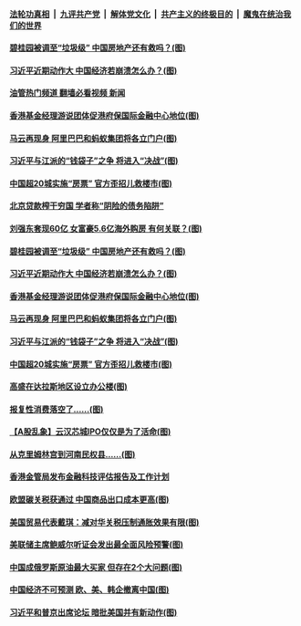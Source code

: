 ####  [法轮功真相](../../../../basic/blob/master/README.md?t=06251931) &nbsp;|&nbsp; [九评共产党](../../../../9ping.md/blob/master/README.md?t=06251931) &nbsp;|&nbsp; [解体党文化](../../../../jtdwh.md/blob/master/README.md?t=06251931)  &nbsp;|&nbsp; [共产主义的终极目的](../../../../gczydzjmd.md/blob/master/README.md?t=06251931) &nbsp;|&nbsp; [魔鬼在统治我们的世界](../../../../mgztzwmdsj.md/blob/master/README.md?t=06251931) 

#### [碧桂园被调至“垃圾级” 中国房地产还有救吗？(图)](../pages/p5/1010115.md?t=06251931) 

#### [习近平近期动作大 中国经济若崩溃怎么办？(图)](../pages/p5/1010082.md?t=06251931) 

#### [油管热门频道 翻墙必看视频 新闻](http://45.76.130.85:81/youtube.html?06251931)

#### [香港基金经理游说团体促港府保国际金融中心地位(图)](../pages/p5/1010081.md?t=06251931) 

#### [马云再现身 阿里巴巴和蚂蚁集团将各立门户(图)](../pages/p5/1010073.md?t=06251931) 

#### [习近平与江派的“钱袋子”之争 将进入“决战”(图)](../pages/p5/1010069.md?t=06251931) 

#### [中国超20城实施“房票” 官方歪招儿救楼市(图)](../pages/p5/1010067.md?t=06251931) 

#### [北京贷款榨干穷国 学者称“阴险的债务陷阱”](../pages/p5/1010125.md?t=06251931) 

#### [刘强东套现60亿 女富豪5.6亿海外购房 有何关联？(图)](../pages/p5/1010124.md?t=06251931) 

#### [碧桂园被调至“垃圾级” 中国房地产还有救吗？(图)](../pages/p5/1010115.md?t=06251931) 

#### [习近平近期动作大 中国经济若崩溃怎么办？(图)](../pages/p5/1010082.md?t=06251931) 

#### [香港基金经理游说团体促港府保国际金融中心地位(图)](../pages/p5/1010081.md?t=06251931) 

#### [马云再现身 阿里巴巴和蚂蚁集团将各立门户(图)](../pages/p5/1010073.md?t=06251931) 

#### [习近平与江派的“钱袋子”之争 将进入“决战”(图)](../pages/p5/1010069.md?t=06251931) 

#### [中国超20城实施“房票” 官方歪招儿救楼市(图)](../pages/p5/1010067.md?t=06251931) 

#### [高盛在达拉斯地区设立办公楼(图)](../pages/p5/1010008.md?t=06251931) 

#### [报复性消费落空了……(图)](../pages/p5/1010003.md?t=06251931) 

#### [【A股乱象】云汉芯城IPO仅仅是为了活命(图)](../pages/p5/1010004.md?t=06251931) 

#### [从克里姆林宫到河南民权县……(图)](../pages/p5/1010000.md?t=06251931) 

#### [香港金管局发布金融科技评估报告及工作计划](../pages/p5/1009964.md?t=06251931) 

#### [欧盟碳关税获通过 中国商品出口成本更高(图)](../pages/p5/1009957.md?t=06251931) 

#### [美国贸易代表戴琪：减对华关税压制通胀效果有限(图)](../pages/p5/1009956.md?t=06251931) 


#### [美联储主席鲍威尔听证会发出最全面风险预警(图)](../pages/p5/1009954.md?t=06251931) 

#### [中国成俄罗斯原油最大买家 但存在2个大问题(图)](../pages/p5/1009952.md?t=06251931) 

#### [中国经济不可预测 欧、美、韩企撤离中国(图)](../pages/p5/1009914.md?t=06251931) 

#### [习近平和普京出席论坛 暗批美国并有新动作(图)](../pages/p5/1009899.md?t=06251931) 

<img src='http://gfw-breaker.win/goodnews/indexes/p5.md' width='0px' height='0px'/>
